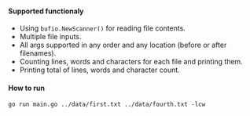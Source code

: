#### Supported functionaly
* Using `bufio.NewScanner()` for reading file contents.
* Multiple file inputs.
* All args supported in any order and any location (before or after filenames).
* Counting lines, words and characters for each file and printing them.
* Printing total of lines, words and character count.

#### How to run
```
go run main.go ../data/first.txt ../data/fourth.txt -lcw
```
